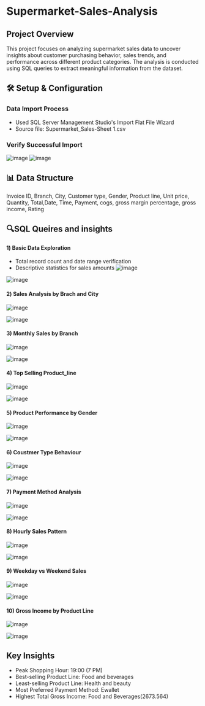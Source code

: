 # Supermarket-Sales-Analysis

## Project Overview
This project focuses on analyzing supermarket sales data to uncover insights about customer purchasing behavior, sales trends, and performance across different product categories. The analysis is conducted using SQL queries to extract meaningful information from the dataset.

## 🛠️ Setup & Configuration
### Data Import Process
- Used SQL Server Management Studio's Import Flat File Wizard
- Source file: Supermarket_Sales-Sheet 1.csv

### Verify Successful Import
![image](https://github.com/user-attachments/assets/a0817494-302e-4e61-9599-281c62b73806)
![image](https://github.com/user-attachments/assets/2ac91814-818f-48af-8723-d0d13bd9927a)

## 📊 Data Structure
Invoice ID, Branch, City, Customer type, Gender, Product line, Unit price, Quantity, Total,Date, Time, Payment, cogs, gross margin percentage, gross income, Rating

## 🔍SQL Queires and insights
#### 1️) Basic Data Exploration
- Total record count and date range verification
- Descriptive statistics for sales amounts
![image](https://github.com/user-attachments/assets/7e95d6ab-ccd5-4654-8968-bd9d1eb9805c)

![image](https://github.com/user-attachments/assets/0a235156-7e1c-4f10-b78f-42c176855eb5)


#### 2️) Sales Analysis by Brach and City
![image](https://github.com/user-attachments/assets/bc7770e5-dd00-4c43-ab49-f442be8baf8e)

![image](https://github.com/user-attachments/assets/d72ae119-1e98-4e82-9717-577fea4758eb)

#### 3) Monthly Sales by Branch
![image](https://github.com/user-attachments/assets/229a5c2b-bb04-4b48-9931-cb3578f1864a)

![image](https://github.com/user-attachments/assets/fd950d8e-9b6b-4ac6-977b-0e2125d064be)

#### 4) Top Selling Product_line
![image](https://github.com/user-attachments/assets/1c4879bc-d7e0-4422-8ac0-d38ab7de0046)

![image](https://github.com/user-attachments/assets/31494ab9-96b8-4d9b-a32a-86914d3833b8)

#### 5) Product Performance by Gender
![image](https://github.com/user-attachments/assets/eaa9e2cf-0071-43e7-b5d0-05238a2d19f5)

![image](https://github.com/user-attachments/assets/58dfa10a-d15a-4572-b2fc-f24d11861403)

#### 6) Coustmer Type Behaviour
![image](https://github.com/user-attachments/assets/5b7d25bd-68d2-4967-b610-0b9a4b96bcaf)

![image](https://github.com/user-attachments/assets/5db161ce-4d9a-4346-9959-3eec6c5e299a)

#### 7) Payment Method Analysis
![image](https://github.com/user-attachments/assets/2fe2ff20-4f76-4ad5-8c54-1e6b4a69285d)

![image](https://github.com/user-attachments/assets/f677da60-5797-4047-8ddf-81ae438370f0)

#### 8) Hourly Sales Pattern
![image](https://github.com/user-attachments/assets/b2f17d8e-2119-4046-998a-e5eb3b1f060a)

![image](https://github.com/user-attachments/assets/0e0f0616-8982-45df-9d5c-e956e8dfc1d5)

#### 9) Weekday vs Weekend Sales
![image](https://github.com/user-attachments/assets/dc70298e-8534-498e-9607-438aae19e3aa)

![image](https://github.com/user-attachments/assets/0c98d11d-3467-4060-a90a-b1fa15b6b037)

#### 10) Gross Income by Product Line
![image](https://github.com/user-attachments/assets/e06d799d-2815-4517-9840-70f14245c335)

![image](https://github.com/user-attachments/assets/b278b409-26f5-45ce-8392-9efdeb078e5b)

## Key Insights
- Peak Shopping Hour: 19:00 (7 PM)
- Best-selling Product Line: Food and beverages
- Least-selling Product Line: Health and beauty
- Most Preferred Payment Method: Ewallet
- Highest Total Gross Income: Food and Beverages(2673.564)


  
